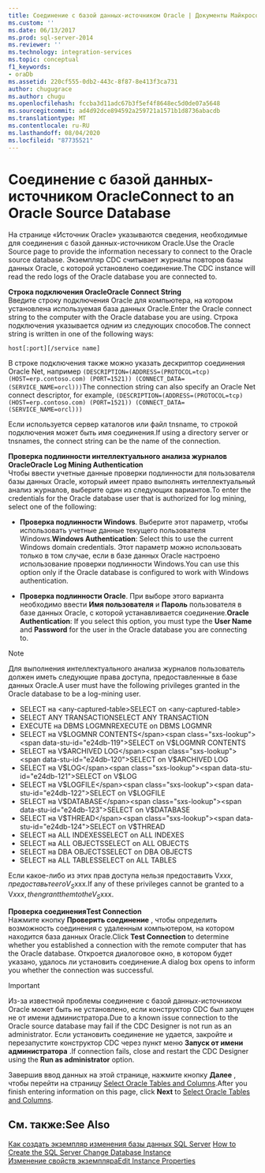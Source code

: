 ```yaml
---
title: Соединение с базой данных-источником Oracle | Документы Майкрософт
ms.custom: ''
ms.date: 06/13/2017
ms.prod: sql-server-2014
ms.reviewer: ''
ms.technology: integration-services
ms.topic: conceptual
f1_keywords:
- oraDb
ms.assetid: 220cf555-0db2-443c-8f87-8e413f3ca731
author: chugugrace
ms.author: chugu
ms.openlocfilehash: fccba3d11adc67b3f5ef4f8648ec5d0de07a5648
ms.sourcegitcommit: ad4d92dce894592a259721a1571b1d8736abacdb
ms.translationtype: MT
ms.contentlocale: ru-RU
ms.lasthandoff: 08/04/2020
ms.locfileid: "87735521"
---
```

# <a name="connect-to-an-oracle-source-database"></a><span data-ttu-id="e24db-102">Соединение с базой данных-источником Oracle</span><span class="sxs-lookup"><span data-stu-id="e24db-102">Connect to an Oracle Source Database</span></span>
  <span data-ttu-id="e24db-103">На странице «Источник Oracle» указываются сведения, необходимые для соединения с базой данных-источником Oracle.</span><span class="sxs-lookup"><span data-stu-id="e24db-103">Use the Oracle Source page to provide the information necessary to connect to the Oracle source database.</span></span> <span data-ttu-id="e24db-104">Экземпляр CDC считывает журналы повторов базы данных Oracle, с которой установлено соединение.</span><span class="sxs-lookup"><span data-stu-id="e24db-104">The CDC instance will read the redo logs of the Oracle database you are connected to.</span></span>  
  
 <span data-ttu-id="e24db-105">**Строка подключения Oracle**</span><span class="sxs-lookup"><span data-stu-id="e24db-105">**Oracle Connect String**</span></span>  
 <span data-ttu-id="e24db-106">Введите строку подключения Oracle для компьютера, на котором установлена используемая база данных Oracle.</span><span class="sxs-lookup"><span data-stu-id="e24db-106">Enter the Oracle connect string to the computer with the Oracle database you are using.</span></span> <span data-ttu-id="e24db-107">Строка подключения указывается одним из следующих способов.</span><span class="sxs-lookup"><span data-stu-id="e24db-107">The connect string is written in one of the following ways:</span></span>  
  
 `host[:port][/service name]`  
  
 <span data-ttu-id="e24db-108">В строке подключения также можно указать дескриптор соединения Oracle Net, например `(DESCRIPTION=(ADDRESS=(PROTOCOL=tcp) (HOST=erp.contoso.com) (PORT=1521)) (CONNECT_DATA=(SERVICE_NAME=orcl)))`</span><span class="sxs-lookup"><span data-stu-id="e24db-108">The connection string can also specify an Oracle Net connect descriptor, for example, `(DESCRIPTION=(ADDRESS=(PROTOCOL=tcp) (HOST=erp.contoso.com) (PORT=1521)) (CONNECT_DATA=(SERVICE_NAME=orcl)))`</span></span>  
  
 <span data-ttu-id="e24db-109">Если используется сервер каталогов или файл tnsname, то строкой подключения может быть имя соединения.</span><span class="sxs-lookup"><span data-stu-id="e24db-109">If using a directory server or tnsnames, the connect string can be the name of the connection.</span></span>  
  
 <span data-ttu-id="e24db-110">**Проверка подлинности интеллектуального анализа журналов Oracle**</span><span class="sxs-lookup"><span data-stu-id="e24db-110">**Oracle Log Mining Authentication**</span></span>  
 <span data-ttu-id="e24db-111">Чтобы ввести учетные данные проверки подлинности для пользователя базы данных Oracle, который имеет право выполнять интеллектуальный анализ журналов, выберите один из следующих вариантов.</span><span class="sxs-lookup"><span data-stu-id="e24db-111">To enter the credentials for the Oracle database user that is authorized for log mining, select one of the following:</span></span>  
  
-   <span data-ttu-id="e24db-112">**Проверка подлинности Windows**. Выберите этот параметр, чтобы использовать учетные данные текущего пользователя Windows.</span><span class="sxs-lookup"><span data-stu-id="e24db-112">**Windows Authentication**: Select this to use the current Windows domain credentials.</span></span> <span data-ttu-id="e24db-113">Этот параметр можно использовать только в том случае, если в базе данных Oracle настроено использование проверки подлинности Windows.</span><span class="sxs-lookup"><span data-stu-id="e24db-113">You can use this option only if the Oracle database is configured to work with Windows authentication.</span></span>  
  
-   <span data-ttu-id="e24db-114">**Проверка подлинности Oracle**. При выборе этого варианта необходимо ввести **Имя пользователя** и **Пароль** пользователя в базе данных Oracle, с которой устанавливается соединение.</span><span class="sxs-lookup"><span data-stu-id="e24db-114">**Oracle Authentication**: If you select this option, you must type the **User Name** and **Password** for the user in the Oracle database you are connecting to.</span></span>  
  
> [!NOTE]
>  <span data-ttu-id="e24db-115">Для выполнения интеллектуального анализа журналов пользователь должен иметь следующие права доступа, предоставленные в базе данных Oracle.</span><span class="sxs-lookup"><span data-stu-id="e24db-115">A user must have the following privileges granted in the Oracle database to be a log-mining user.</span></span>  
> 
>  -   <span data-ttu-id="e24db-116">SELECT на \<any-captured-table></span><span class="sxs-lookup"><span data-stu-id="e24db-116">SELECT on \<any-captured-table></span></span>  
> -   <span data-ttu-id="e24db-117">SELECT ANY TRANSACTION</span><span class="sxs-lookup"><span data-stu-id="e24db-117">SELECT ANY TRANSACTION</span></span>  
> -   <span data-ttu-id="e24db-118">EXECUTE на DBMS LOGMNR</span><span class="sxs-lookup"><span data-stu-id="e24db-118">EXECUTE on DBMS LOGMNR</span></span>  
> -   <span data-ttu-id="e24db-119">SELECT на V$LOGMNR CONTENTS</span><span class="sxs-lookup"><span data-stu-id="e24db-119">SELECT on V$LOGMNR CONTENTS</span></span>  
> -   <span data-ttu-id="e24db-120">SELECT на V$ARCHIVED LOG</span><span class="sxs-lookup"><span data-stu-id="e24db-120">SELECT on V$ARCHIVED LOG</span></span>  
> -   <span data-ttu-id="e24db-121">SELECT на V$LOG</span><span class="sxs-lookup"><span data-stu-id="e24db-121">SELECT on V$LOG</span></span>  
> -   <span data-ttu-id="e24db-122">SELECT на V$LOGFILE</span><span class="sxs-lookup"><span data-stu-id="e24db-122">SELECT on V$LOGFILE</span></span>  
> -   <span data-ttu-id="e24db-123">SELECT на V$DATABASE</span><span class="sxs-lookup"><span data-stu-id="e24db-123">SELECT on V$DATABASE</span></span>  
> -   <span data-ttu-id="e24db-124">SELECT на V$THREAD</span><span class="sxs-lookup"><span data-stu-id="e24db-124">SELECT on V$THREAD</span></span>  
> -   <span data-ttu-id="e24db-125">SELECT на ALL INDEXES</span><span class="sxs-lookup"><span data-stu-id="e24db-125">SELECT on ALL INDEXES</span></span>  
> -   <span data-ttu-id="e24db-126">SELECT на ALL OBJECTS</span><span class="sxs-lookup"><span data-stu-id="e24db-126">SELECT on ALL OBJECTS</span></span>  
> -   <span data-ttu-id="e24db-127">SELECT на DBA OBJECTS</span><span class="sxs-lookup"><span data-stu-id="e24db-127">SELECT on DBA OBJECTS</span></span>  
> -   <span data-ttu-id="e24db-128">SELECT на ALL TABLES</span><span class="sxs-lookup"><span data-stu-id="e24db-128">SELECT on ALL TABLES</span></span>  
> 
>  <span data-ttu-id="e24db-129">Если какое-либо из этих прав доступа нельзя предоставить V$xxx, предоставьте его V_S$xxx.</span><span class="sxs-lookup"><span data-stu-id="e24db-129">If any of these privileges cannot be granted to a V$xxx, then grant them to the V_S$xxx.</span></span>  
  
 <span data-ttu-id="e24db-130">**Проверка соединения**</span><span class="sxs-lookup"><span data-stu-id="e24db-130">**Test Connection**</span></span>  
 <span data-ttu-id="e24db-131">Нажмите кнопку **Проверить соединение** , чтобы определить возможность соединения с удаленным компьютером, на котором находится база данных Oracle.</span><span class="sxs-lookup"><span data-stu-id="e24db-131">Click **Test Connection** to determine whether you established a connection with the remote computer that has the Oracle database.</span></span> <span data-ttu-id="e24db-132">Откроется диалоговое окно, в котором будет указано, удалось ли установить соединение.</span><span class="sxs-lookup"><span data-stu-id="e24db-132">A dialog box opens to inform you whether the connection was successful.</span></span>  
  
> [!IMPORTANT]  
>  <span data-ttu-id="e24db-133">Из-за известной проблемы соединение с базой данных-источником Oracle может быть не установлено, если конструктор CDC был запущен не от имени администратора.</span><span class="sxs-lookup"><span data-stu-id="e24db-133">Due to a known issue connection to the Oracle source database may fail if the CDC Designer is not run as an administrator.</span></span> <span data-ttu-id="e24db-134">Если установить соединение не удается, закройте и перезапустите конструктор CDC через пункт меню **Запуск от имени администратора** .</span><span class="sxs-lookup"><span data-stu-id="e24db-134">If connection fails, close and restart the CDC Designer using the **Run as administrator** option.</span></span>  
  
 <span data-ttu-id="e24db-135">Завершив ввод данных на этой странице, нажмите кнопку **Далее** , чтобы перейти на страницу [Select Oracle Tables and Columns](select-oracle-tables-and-columns.md).</span><span class="sxs-lookup"><span data-stu-id="e24db-135">After you finish entering information on this page, click **Next** to [Select Oracle Tables and Columns](select-oracle-tables-and-columns.md).</span></span>  
  
## <a name="see-also"></a><span data-ttu-id="e24db-136">См. также:</span><span class="sxs-lookup"><span data-stu-id="e24db-136">See Also</span></span>  
 <span data-ttu-id="e24db-137">[Как создать экземпляр изменения базы данных SQL Server](how-to-create-the-sql-server-change-database-instance.md) </span><span class="sxs-lookup"><span data-stu-id="e24db-137">[How to Create the SQL Server Change Database Instance](how-to-create-the-sql-server-change-database-instance.md) </span></span>  
 [<span data-ttu-id="e24db-138">Изменение свойств экземпляра</span><span class="sxs-lookup"><span data-stu-id="e24db-138">Edit Instance Properties</span></span>](edit-instance-properties.md)  
  
  
